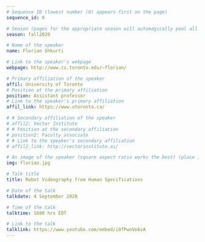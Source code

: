 ```yaml
---
# Sequence ID (lowest number (0) appears first on the page)
sequence_id: 0

# Season (pages for the appropriate season will automagically pool all speakers that gave a talk in the season)
season: fall2020

# Name of the speaker
name: Florian Shkurti

# Link to the speaker's webpage
webpage: http://www.cs.toronto.edu/~florian/

# Primary affiliation of the speaker
affil: University of Toronto
# Position at the primary affiliation
position: Assistant professor
# Link to the speaker's primary affiliation
affil_link: https://www.utoronto.ca/

# # Secondary affiliation of the speaker
# affil2: Vector Institute
# # Position at the secondary affiliation
# position2: Faculty associate
# # Link to the speaker's secondary affiliation
# affil2_link: http://vectorinstitute.ai/

# An image of the speaker (square aspect ratio works the best) (place in the `assets/img/speakers` directory)
img: florian.jpg

# Talk title
title: Robot Videography from Human Specifications

# Date of the talk
talkdate: 4 September 2020

# Time of the talk
talktime: 1600 hrs EDT

# Link to the talk
talklink: https://www.youtube.com/embed/i0fPwnVe6zA
---
```


<!-- Whatever you write below will be disregarded -->
